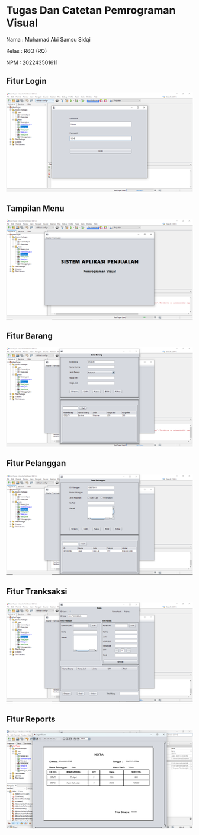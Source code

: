
# Tugas Dan Catetan Pemrograman Visual


Nama : Muhamad Abi Samsu Sidqi

Kelas : R6Q (RQ)

NPM : 202243501611

## Fitur Login
![App Screenshot](https://raw.githubusercontent.com/abisamsuu/MataKuliah_Pemrograman_Visual/refs/heads/master/Gallery/kasir_login.PNG)

## Tampilan Menu
![App Screenshot](https://raw.githubusercontent.com/abisamsuu/MataKuliah_Pemrograman_Visual/refs/heads/master/Gallery/kasir_menu.PNG)

## Fitur Barang
![App Screenshot](https://raw.githubusercontent.com/abisamsuu/MataKuliah_Pemrograman_Visual/refs/heads/master/Gallery/kasir_master_barang.PNG)

## Fitur Pelanggan
![App Screenshot](https://raw.githubusercontent.com/abisamsuu/MataKuliah_Pemrograman_Visual/refs/heads/master/Gallery/kasir_master_pelanggan.PNG)

## Fitur Tranksaksi
![App Screenshot](https://raw.githubusercontent.com/abisamsuu/MataKuliah_Pemrograman_Visual/refs/heads/master/Gallery/kasir_tranksaksi.PNG)

## Fitur Reports
![App Screenshot](https://raw.githubusercontent.com/abisamsuu/MataKuliah_Pemrograman_Visual/refs/heads/master/Gallery/kasir_reports.png)